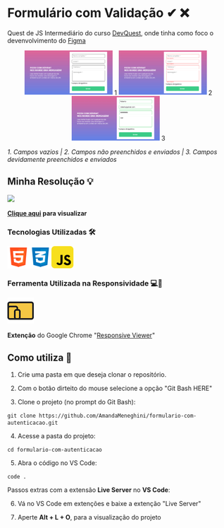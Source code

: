# Formulário com Validação ✔ ❌

Quest de JS Intermediário do curso [DevQuest](https://devemdobro.com), onde tinha como foco o devenvolvimento do [Figma](https://www.figma.com/file/zBKnYG9UNdUiIr8ClQTWSG/DESAFIO---HTML%2FCSS%2FJS-INTERMEDIÁRIO?type=design&node-id=3-2&mode=design&t=BhLK0ne5IDKQx4HZ-0)


<div style="text-align: center;">
    <img src="./src/images/readme/design/normalInputs.png" style="width: 200px"> 1
    <img src="./src/images/readme/design/wrongAllInputs.png" style="width: 200px"> 2
    <img src="./src/images/readme/design/verifyAllInputs.png" style="width: 200px"> 3
</div>

_1. Campos vazios | 2. Campos não preenchidos  e enviados | 3. Campos devidamente preenchidos e enviados_
## Minha Resolução 💡

<img src="./src/images/readme/demo/formWithValidation.gif">

**[Clique aqui](https://amandameneghini.github.io/formulario-com-autenticacao/) para visualizar**

### Tecnologias Utilizadas 🛠

<div style="display: flex;">
    <img src="./src/images/readme/icons/logo-html-5-1536.png" style="width: 50px">
    <img src="./src/images/readme/icons/logo-css-3-2048.png" style="width: 50px">
    <img src="./src/images/readme/icons/javascript_icon_130900.png" style="width: 50px">
</div>

### Ferramenta Utilizada na Responsividade 💻📱 

<img src="./src/images/readme/icons/responsive viewer.png">
<br>

**Extenção** do Google Chrome "[Responsive Viewer](https://chromewebstore.google.com/detail/responsive-viewer/inmopeiepgfljkpkidclfgbgbmfcennb)" 

## Como utiliza 🤔

1. Crie uma pasta em que deseja clonar o repositório.

2. Com o botão dirteito do mouse selecione a opção "Git Bash HERE"

3. Clone o projeto (no prompt do Git Bash):

```
git clone https://github.com/AmandaMeneghini/formulario-com-autenticacao.git
```

4. Acesse a pasta do projeto:

```
cd formulario-com-autenticacao
```

5. Abra o código no VS Code:

```
code .
```

Passos extras com a extensão **Live Server** no **VS Code**:

6. Vá no VS Code em extenções e baixe a extenção "Live Server"

7. Aperte **Alt + L + O**, para a visualização do projeto